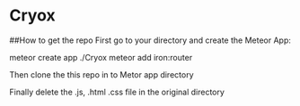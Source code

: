 # Cryox
##How to get the repo
First go to your directory and create the Meteor App:

meteor create app ./Cryox
meteor add iron:router

Then clone the this repo in to Metor app directory

Finally delete the .js, .html .css file in the original directory
